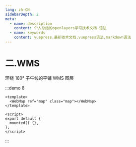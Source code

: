 ```yaml
---
lang: zh-CN
sidebarDepth: 2
meta:
  - name: description
    content: 个人总结的openlayers学习技术文档-语法
  - name: keywords
    content: vuepress,最新技术文档,vuepress语法,markdown语法
---
```


# 二.WMS

环绕 180° 子午线的平铺 WMS 图层

:::demo
ß
```vue
<template>
  <WebMap ref="map" class="map"></WebMap>
</template>

<script>
export default {
  mounted() {},
};
</script>
```

:::
